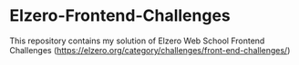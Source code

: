 # Elzero-Frontend-Challenges
This repository contains my solution of Elzero Web School Frontend Challenges  (https://elzero.org/category/challenges/front-end-challenges/)

